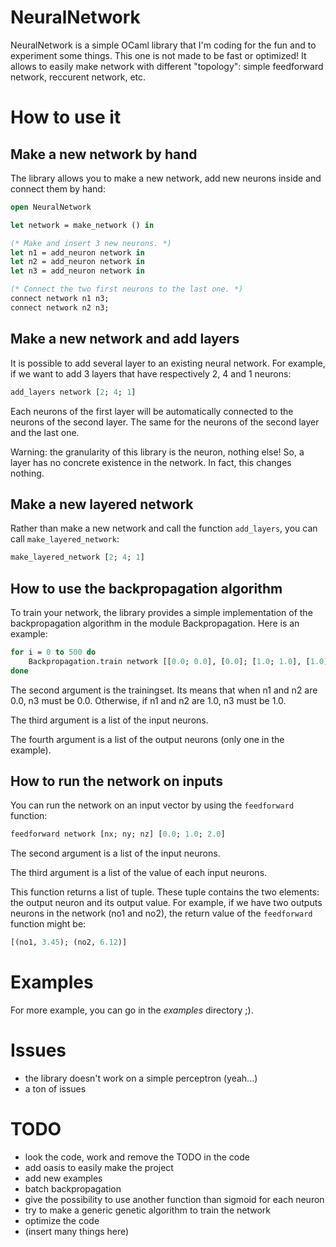 # NeuralNetwork

NeuralNetwork is a simple OCaml library that I'm coding for the fun and to experiment some things. This one is not made to be fast or optimized! It allows to easily make network with different "topology": simple feedforward network, reccurent network, etc.


# How to use it

## Make a new network by hand

The library allows you to make a new network, add new neurons inside and connect them by hand:

```ocaml
open NeuralNetwork

let network = make_network () in

(* Make and insert 3 new neurons. *)
let n1 = add_neuron network in
let n2 = add_neuron network in
let n3 = add_neuron network in

(* Connect the two first neurons to the last one. *)
connect network n1 n3;
connect network n2 n3;
```


## Make a new network and add layers

It is possible to add several layer to an existing neural network. For example, if we want to add 3 layers that have respectively 2, 4 and 1 neurons:

```ocaml
add_layers network [2; 4; 1]
```

Each neurons of the first layer will be automatically connected to the neurons of the second layer. The same for the neurons of the second layer and the last one.

Warning: the granularity of this library is the neuron, nothing else! So, a layer has no concrete existence in the network. In fact, this changes nothing.


## Make a new layered network

Rather than make a new network and call the function `add_layers`, you can call `make_layered_network`:

```ocaml
make_layered_network [2; 4; 1]
```

## How to use the backpropagation algorithm

To train your network, the library provides a simple implementation of the backpropagation algorithm in the module Backpropagation. Here is an example:

```ocaml
for i = 0 to 500 do
    Backpropagation.train network [[0.0; 0.0], [0.0]; [1.0; 1.0], [1.0]] [n1; n2] [n3]
done
```

The second argument is the trainingset. Its means that when n1 and n2 are 0.0, n3 must be 0.0. Otherwise, if n1 and n2 are 1.0, n3 must be 1.0.

The third argument is a list of the input neurons.

The fourth argument is a list of the output neurons (only one in the example).


## How to run the network on inputs

You can run the network on an input vector by using the `feedforward` function:

```ocaml
feedforward network [nx; ny; nz] [0.0; 1.0; 2.0]
```

The second argument is a list of the input neurons.

The third argument is a list of the value of each input neurons.

This function returns a list of tuple. These tuple contains the two elements: the output neuron and its output value. For example, if we have two outputs neurons in the network (no1 and no2), the return value of the `feedforward` function might be:

```ocaml
[(no1, 3.45); (no2, 6.12)]
```


# Examples

For more example, you can go in the *examples* directory ;).


# Issues

- the library doesn't work on a simple perceptron (yeah...)
- a ton of issues


# TODO

- look the code, work and remove the TODO in the code
- add oasis to easily make the project
- add new examples
- batch backpropagation
- give the possibility to use another function than sigmoid for each neuron
- try to make a generic genetic algorithm to train the network
- optimize the code
- (insert many things here)


